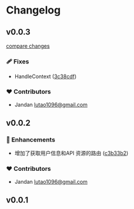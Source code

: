 # Changelog

## v0.0.3

[compare changes](https://github.com/welives/nuxt-logto/compare/v0.0.2...v0.0.3)

### 🩹 Fixes

- HandleContext ([3c38cdf](https://github.com/welives/nuxt-logto/commit/3c38cdf))

### ❤️ Contributors

- Jandan <lutao1096@gmail.com>

## v0.0.2


### 🚀 Enhancements

- 增加了获取用户信息和API 资源的路由 ([c3b33b2](https://github.com/welives/nuxt-logto/commit/c3b33b2))

### ❤️ Contributors

- Jandan <lutao1096@gmail.com>

## v0.0.1
